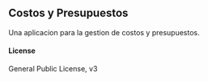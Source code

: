 ## Costos y Presupuestos

Una aplicacion para la gestion de costos y presupuestos.

#### License

General Public License, v3